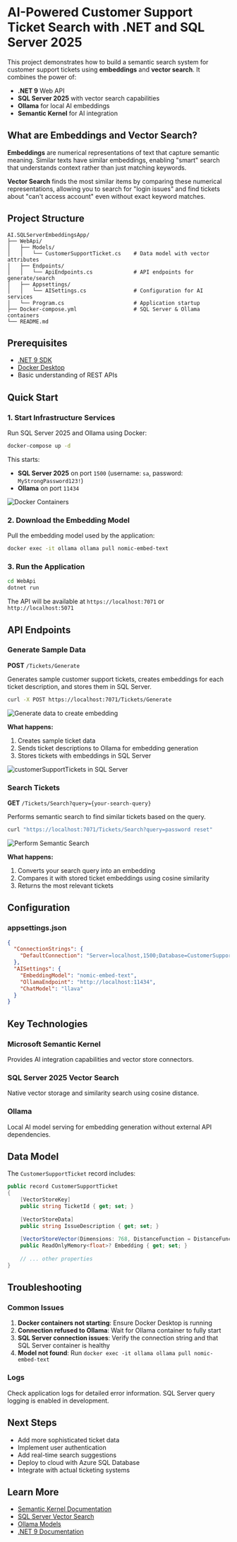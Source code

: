 # AI-Powered Customer Support Ticket Search with .NET and SQL Server 2025

This project demonstrates how to build a semantic search system for customer support tickets using **embeddings** and **vector search**. It combines the power of:
- **.NET 9** Web API
- **SQL Server 2025** with vector search capabilities
- **Ollama** for local AI embeddings
- **Semantic Kernel** for AI integration

## What are Embeddings and Vector Search?

**Embeddings** are numerical representations of text that capture semantic meaning. Similar texts have similar embeddings, enabling "smart" search that understands context rather than just matching keywords.

**Vector Search** finds the most similar items by comparing these numerical representations, allowing you to search for "login issues" and find tickets about "can't access account" even without exact keyword matches.

## Project Structure

```
AI.SQLServerEmbeddingsApp/
├── WebApi/
│   ├── Models/
│   │   └── CustomerSupportTicket.cs    # Data model with vector attributes
│   ├── Endpoints/
│   │   └── ApiEndpoints.cs             # API endpoints for generate/search
│   ├── Appsettings/
│   │   └── AISettings.cs               # Configuration for AI services
│   └── Program.cs                      # Application startup
├── Docker-compose.yml                  # SQL Server & Ollama containers
└── README.md
```

## Prerequisites

- [.NET 9 SDK](https://dotnet.microsoft.com/download/dotnet/9.0)
- [Docker Desktop](https://www.docker.com/products/docker-desktop/)
- Basic understanding of REST APIs

## Quick Start

### 1. Start Infrastructure Services

Run SQL Server 2025 and Ollama using Docker:

```bash
docker-compose up -d
```

This starts:
- **SQL Server 2025** on port `1500` (username: `sa`, password: `MyStrongPassword123!`)
- **Ollama** on port `11434`

![Docker Containers](image-3.png)

### 2. Download the Embedding Model

Pull the embedding model used by the application:

```bash
docker exec -it ollama ollama pull nomic-embed-text
```

### 3. Run the Application

```bash
cd WebApi
dotnet run
```

The API will be available at `https://localhost:7071` or `http://localhost:5071`

## API Endpoints

### Generate Sample Data
**POST** `/Tickets/Generate`

Generates sample customer support tickets, creates embeddings for each ticket description, and stores them in SQL Server.

```bash
curl -X POST https://localhost:7071/Tickets/Generate
```

![Generate data to create embedding](image.png)

**What happens:**
1. Creates sample ticket data
2. Sends ticket descriptions to Ollama for embedding generation
3. Stores tickets with embeddings in SQL Server

![customerSupportTickets in SQL Server](image-1.png)

### Search Tickets
**GET** `/Tickets/Search?query={your-search-query}`

Performs semantic search to find similar tickets based on the query.

```bash
curl "https://localhost:7071/Tickets/Search?query=password reset"
```

![Perform Semantic Search](image-2.png)

**What happens:**
1. Converts your search query into an embedding
2. Compares it with stored ticket embeddings using cosine similarity
3. Returns the most relevant tickets

## Configuration

### appsettings.json

```json
{
  "ConnectionStrings": {
    "DefaultConnection": "Server=localhost,1500;Database=CustomerSupportTickets;User Id=sa;Password=MyStrongPassword123!;TrustServerCertificate=true;"
  },
  "AISettings": {
    "EmbeddingModel": "nomic-embed-text",
    "OllamaEndpoint": "http://localhost:11434",
    "ChatModel": "llava"
  }
}
```

## Key Technologies

### Microsoft Semantic Kernel
Provides AI integration capabilities and vector store connectors.

### SQL Server 2025 Vector Search
Native vector storage and similarity search using cosine distance.

### Ollama
Local AI model serving for embedding generation without external API dependencies.

## Data Model

The `CustomerSupportTicket` record includes:

```csharp
public record CustomerSupportTicket
{
    [VectorStoreKey]
    public string TicketId { get; set; }
    
    [VectorStoreData]
    public string IssueDescription { get; set; }
    
    [VectorStoreVector(Dimensions: 768, DistanceFunction = DistanceFunction.CosineDistance)]
    public ReadOnlyMemory<float>? Embedding { get; set; }
    
    // ... other properties
}
```

## Troubleshooting

### Common Issues

1. **Docker containers not starting**: Ensure Docker Desktop is running
2. **Connection refused to Ollama**: Wait for Ollama container to fully start
3. **SQL Server connection issues**: Verify the connection string and that SQL Server container is healthy
4. **Model not found**: Run `docker exec -it ollama ollama pull nomic-embed-text`

### Logs

Check application logs for detailed error information. SQL Server query logging is enabled in development.

## Next Steps

- Add more sophisticated ticket data
- Implement user authentication
- Add real-time search suggestions
- Deploy to cloud with Azure SQL Database
- Integrate with actual ticketing systems

## Learn More

- [Semantic Kernel Documentation](https://learn.microsoft.com/en-us/semantic-kernel/)
- [SQL Server Vector Search](https://learn.microsoft.com/en-us/sql/relational-databases/vectors/)
- [Ollama Models](https://ollama.ai/library)
- [.NET 9 Documentation](https://learn.microsoft.com/en-us/dotnet/)